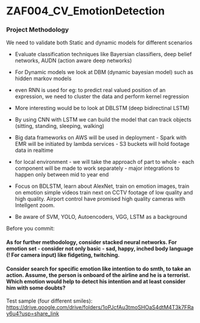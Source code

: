 # ZAF004_CV_EmotionDetection

### Project Methodology 

We need to validate both Static and dynamic models for different scenarios
- Evaluate classification techniques like Bayersian classifiers, deep belief networks, AUDN (action aware deep
networks)

- For Dynamic models we look at DBM (dynamic bayesian model) such as hidden markov models
- even RNN is used for eg: to predict real valued position of an expression, we need to cluster the data and perform
kernel regression
- More interesting would be to look at DBLSTM (deep bidirectinal LSTM)
- By using CNN with LSTM we can build the model that can track objects (sitting, standing, sleeping, walking)
- Big data frameworks on AWS will be used in deployment - Spark with EMR will be initiated by lambda services - S3
buckets will hold footage data in realtime
- for local environment - we will take the approach of part to whole - each component will be made to
work separately - major integrations to happen only between mid to year end
- Focus on BDLSTM, learn about AlexNet, train on emotion images, train on emotion simple videos
train next on CCTV footage of low quality and high quality. Airport control have promised high quality cameras with
Intellgent zoom.
- Be aware of SVM, YOLO, Autoencoders, VGG, LSTM as a background

Before you commit:

#### As for further methodology, consider stacked neural networks. For emotion set - consider not only basic - sad, happy, inched body language (! For camera input) like fidgeting, twitching.

#### Consider search for specific emotion like intention to do smth, to take an action. Assume, the person is onboard of the airline and he is a terrorist. Which emotion would help to detect his intention and at least consider him with some doubts?

Test sample (four different smiles): https://drive.google.com/drive/folders/1oPJcfAu3tmoSHOaS4dtM4T3k7FRay6u4?usp=share_link
